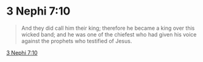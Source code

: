 # 3 Nephi 7:10

> And they did call him their king; therefore he became a king over this wicked band; and he was one of the chiefest who had given his voice against the prophets who testified of Jesus.

[3 Nephi 7:10](https://www.churchofjesuschrist.org/study/scriptures/bofm/3-ne/7?lang=eng&id=p10#p10)


